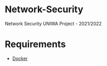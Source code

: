 # Network-Security
Network Security UNIWA Project - 2021/2022 

# Requirements
* [Docker](https://www.docker.com/)


